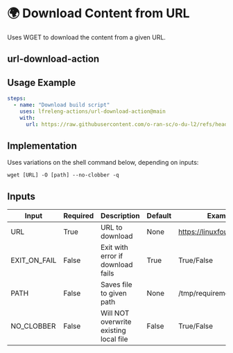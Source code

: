 <!--
# SPDX-License-Identifier: Apache-2.0
# SPDX-FileCopyrightText: 2025 The Linux Foundation
-->

# 🌍 Download Content from URL

Uses WGET to download the content from a given URL.

## url-download-action

## Usage Example

<!-- markdownlint-disable MD013 -->

```yaml
steps:
  - name: "Download build script"
    uses: lfreleng-actions/url-download-action@main
    with:
      url: https://raw.githubusercontent.com/o-ran-sc/o-du-l2/refs/heads/main/sonarqube-cloud-build.sh
```

<!-- markdownlint-enable MD013 -->

## Implementation

Uses variations on the shell command below, depending on inputs:

`wget [URL] -O [path] --no-clobber -q`

## Inputs

<!-- markdownlint-disable MD013 -->

| Input        | Required | Description                            | Default | Example                       |
| ------------ | -------- | -------------------------------------- | ------- | ----------------------------- |
| URL          | True     | URL to download                        | None    | <https://linuxfoundation.org> |
| EXIT_ON_FAIL | False    | Exit with error if download fails      | True    | True/False                    |
| PATH         | False    | Saves file to given path               | None    | /tmp/requirements.txt         |
| NO_CLOBBER   | False    | Will NOT overwrite existing local file | False   | True/False                    |

<!-- markdownlint-enable MD013 -->
